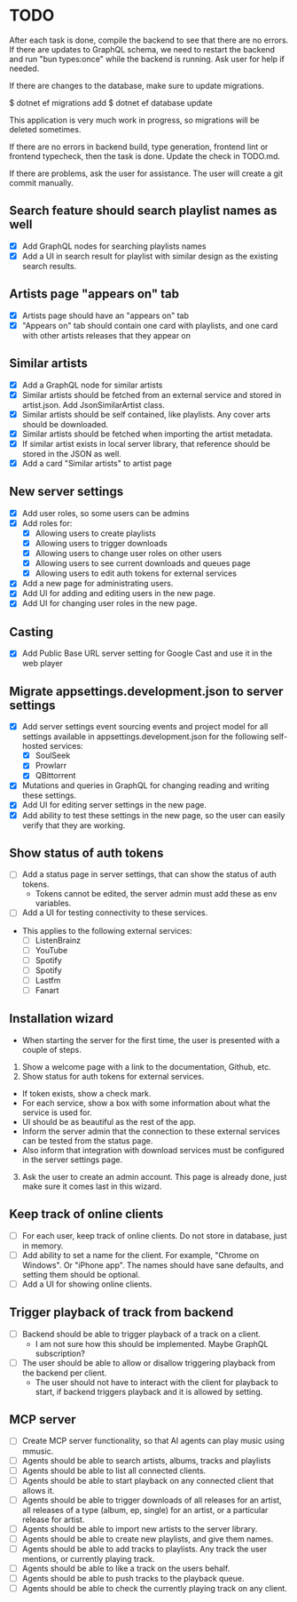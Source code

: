 # TODO

After each task is done, compile the backend to see that there are no errors.
If there are updates to GraphQL schema, we need to restart the backend and
run "bun types:once" while the backend is running. Ask user for help if needed.

If there are changes to the database, make sure to update migrations.

$ dotnet ef migrations add <MigrationName>
$ dotnet ef database update

This application is very much work in progress, so migrations will be deleted sometimes.

If there are no errors in backend build, type generation, frontend lint or frontend typecheck,
then the task is done.
Update the check in TODO.md.

If there are problems, ask the user for assistance.
The user will create a git commit manually.

## Search feature should search playlist names as well

* [x] Add GraphQL nodes for searching playlists names
* [x] Add a UI in search result for playlist with similar design as the existing search results.

## Artists page "appears on" tab

* [x] Artists page should have an "appears on" tab
* [x] "Appears on" tab should contain one card with playlists, and one card with other artists releases that they appear
  on

## Similar artists

* [x] Add a GraphQL node for similar artists
* [x] Similar artists should be fetched from an external service and stored in artist.json. Add JsonSimilarArtist class.
* [x] Similar artists should be self contained, like playlists. Any cover arts should be downloaded.
* [x] Similar artists should be fetched when importing the artist metadata.
* [x] If similar artist exists in local server library, that reference should be stored in the JSON as well.
* [x] Add a card "Similar artists" to artist page

## New server settings

* [x] Add user roles, so some users can be admins
* [x] Add roles for:
    * [x] Allowing users to create playlists
    * [x] Allowing users to trigger downloads
    * [x] Allowing users to change user roles on other users
    * [x] Allowing users to see current downloads and queues page
    * [x] Allowing users to edit auth tokens for external services
* [x] Add a new page for administrating users.
* [x] Add UI for adding and editing users in the new page.
* [x] Add UI for changing user roles in the new page.

## Casting

* [x] Add Public Base URL server setting for Google Cast and use it in the web player

## Migrate appsettings.development.json to server settings

* [x] Add server settings event sourcing events and project model for all settings available in
  appsettings.development.json for the following self-hosted services:
    * [x] SoulSeek
    * [x] Prowlarr
    * [x] QBittorrent
* [x] Mutations and queries in GraphQL for changing reading and writing these settings.
* [x] Add UI for editing server settings in the new page.
* [x] Add ability to test these settings in the new page, so the user can easily verify that they are working.

## Show status of auth tokens

* [ ] Add a status page in server settings, that can show the status of auth tokens.
    * Tokens cannot be edited, the server admin must add these as env variables.
* [ ] Add a UI for testing connectivity to these services.

* This applies to the following external services:
    * [ ] ListenBrainz
    * [ ] YouTube
    * [ ] Spotify
    * [ ] Spotify
    * [ ] Lastfm
    * [ ] Fanart

## Installation wizard

* When starting the server for the first time, the user is presented with a couple of steps.

1. Show a welcome page with a link to the documentation, Github, etc.
2. Show status for auth tokens for external services.

* If token exists, show a check mark.
* For each service, show a box with some information about what the service is used for.
* UI should be as beautiful as the rest of the app.
* Inform the server admin that the connection to these external services can be tested from the status page.
* Also inform that integration with download services must be configured in the server settings page.

3. Ask the user to create an admin account. This page is already done, just make sure it comes last in this wizard.

## Keep track of online clients

* [ ] For each user, keep track of online clients. Do not store in database, just in memory.
* [ ] Add ability to set a name for the client. For example, "Chrome on Windows". Or "iPhone app". The names should have sane defaults, and setting them should be optional.
* [ ] Add a UI for showing online clients.

## Trigger playback of track from backend
* [ ] Backend should be able to trigger playback of a track on a client.
  * I am not sure how this should be implemented. Maybe GraphQL subscription?
* [ ] The user should be able to allow or disallow triggering playback from the backend per client.
  * The user should not have to interact with the client for playback to start, if backend triggers playback and it is allowed by setting.

## MCP server

* [ ] Create MCP server functionality, so that AI agents can play music using mmusic.
* [ ] Agents should be able to search artists, albums, tracks and playlists
* [ ] Agents should be able to list all connected clients.
* [ ] Agents should be able to start playback on any connected client that allows it.
* [ ] Agents should be able to trigger downloads of all releases for an artist, all releases of a type (album, ep, single) for an artist, or a particular release for artist.
* [ ] Agents should be able to import new artists to the server library.
* [ ] Agents should be able to create new playlists, and give them names.
* [ ] Agents should be able to add tracks to playlists. Any track the user mentions, or currently playing track.
* [ ] Agents should be able to like a track on the users behalf.
* [ ] Agents should be able to push tracks to the playback queue.
* [ ] Agents should be able to check the currently playing track on any client.